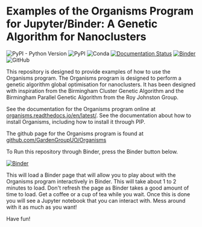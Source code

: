 Examples of the Organisms Program for Jupyter/Binder: A Genetic Algorithm for Nanoclusters
==========================================================================================

![PyPI - Python Version](https://img.shields.io/pypi/pyversions/Organisms)
![PyPI](https://img.shields.io/pypi/v/Organisms)
![Conda](https://img.shields.io/conda/v/gardengroupuo/organisms)
[![Documentation Status](https://readthedocs.org/projects/organisms/badge/?version=latest)](https://organisms.readthedocs.io/en/latest/)
[![Binder](https://mybinder.org/badge_logo.svg)](https://mybinder.org/v2/gh/GardenGroupUO/Organisms_Jupyter_Examples/main?filepath=Notebooks%2FOrganisms_Jupyter_Example.ipynb)
![GitHub](https://img.shields.io/github/license/GardenGroupUO/Organisms_Jupyter_Examples)

This repository is designed to provide examples of how to use the Organisms program. The Organisms program is designed to perform a genetic algorithm global optimisation for nanoclusters. It has been designed with inspiration from the Birmingham Cluster Genetic Algorithm and the Birmingham Parallel Genetic Algorithm from the Roy Johnston Group. 

See the documentation for the Organisms program online at [organisms.readthedocs.io/en/latest/](https://organisms.readthedocs.io/en/latest/). See the documentation about how to install Organisms, including how to install it through PIP. 

The github page for the Organisms program is found at [github.com/GardenGroupUO/Organisms](https://github.com/GardenGroupUO/Organisms)

To Run this repository through Binder, press the Binder button below. 

[![Binder](https://mybinder.org/badge_logo.svg)](https://mybinder.org/v2/gh/GardenGroupUO/Organisms_Jupyter_Examples/main?filepath=Notebooks%2FOrganisms_Jupyter_Example.ipynb)

This will load a Binder page that will allow you to play about with the Organisms program interactively in Binder. This will take about 1 to 2 minutes to load. Don't refresh the page as Binder takes a good amount of time to load. Get a coffee or a cup of tea while you wait. Once this is done you will see a Jupyter notebook that you can interact with. Mess around with it as much as you want!

Have fun!